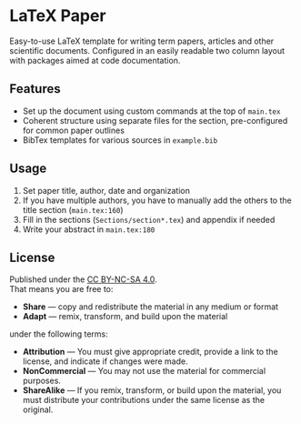 # LaTeX Paper

Easy-to-use LaTeX template for writing term papers, articles and other scientific documents. Configured in an easily readable two column layout with packages aimed at code documentation.

## Features

- Set up the document using custom commands at the top of `main.tex`
- Coherent structure using separate files for the section, pre-configured for common paper outlines
- BibTex templates for various sources in `example.bib`

## Usage

1. Set paper title, author, date and organization
2. If you have multiple authors, you have to manually add the others to the title section (`main.tex:160`)
3. Fill in the sections (`Sections/section*.tex`) and appendix if needed
4. Write your abstract in `main.tex:180`

## License

Published under the [CC BY-NC-SA 4.0](https://creativecommons.org/licenses/by-nc-sa/4.0/).  
That means you are free to:

- **Share** — copy and redistribute the material in any medium or format
- **Adapt** — remix, transform, and build upon the material

under the following terms:

- **Attribution** — You must give appropriate credit, provide a link to the license, and indicate if changes were made.
- **NonCommercial** — You may not use the material for commercial purposes.
- **ShareAlike** — If you remix, transform, or build upon the material, you must distribute your contributions under the same license as the original.

